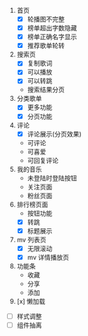 1. 首页
   - [x] 轮播图不完整
   - [x] 榜单超出字数隐藏
   - [x] 榜单正确名字显示
   - [x] 推荐歌单轮转
2. 搜索页
   - [x] 复制歌词
   - [x] 可以播放
   - [x] 可以转跳
   - 搜索结果分页
3. 分类歌单
   - [x] 更多功能
   - [x] 分页功能
4. 评论
   - [x] 评论展示(分页效果)
   - 可评论
   - 可喜爱
   - 可回复评论
5. 我的音乐
   - 未登陆时登陆按钮
   - 关注页面
   - 粉丝页面
6. 排行榜页面
   - 按钮功能
   - [x] 转跳
   - [x] 标题展示
7. mv 列表页
   - [x] 无限滚动
   - [x] mv 详情播放页
8. 功能条
   - 收藏
   - 分享
   - 添加
9. [x] 懒加载

- [ ] 样式调整
- [ ] 组件抽离
